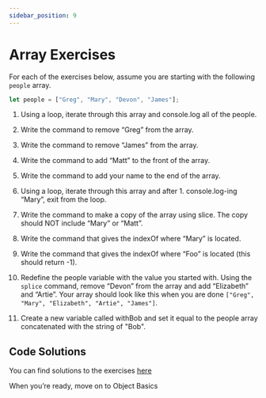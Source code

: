```yaml
---
sidebar_position: 9
---
```


# Array Exercises

For each of the exercises below, assume you are starting with the following `people` array.

```js
let people = ["Greg", "Mary", "Devon", "James"];
```

1. Using a loop, iterate through this array and console.log all of the people.

2. Write the command to remove “Greg” from the array.

3. Write the command to remove “James” from the array.

4. Write the command to add “Matt” to the front of the array.

5. Write the command to add your name to the end of the array.

6. Using a loop, iterate through this array and after 1. console.log-ing “Mary”, exit from the loop.

7. Write the command to make a copy of the array using slice. The copy should NOT include “Mary” or “Matt”.

8. Write the command that gives the indexOf where “Mary” is located.

9. Write the command that gives the indexOf where “Foo” is located (this should return -1).

10. Redefine the people variable with the value you started with. Using the `splice` command, remove “Devon” from the array and add “Elizabeth” and “Artie”. Your array should look like this when you are done `["Greg", "Mary", "Elizabeth", "Artie", "James"]`.

11. Create a new variable called withBob and set it equal to the people array concatenated with the string of "Bob".

## Code Solutions

You can find solutions to the exercises [here](https://github.com/Codust-SIR/Codust-Tutorial/blob/main/solutions/basic_js/array_methods.js)

When you’re ready, move on to Object Basics